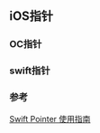 ## iOS指针


### OC指针



### swift指针


### 参考
[Swift Pointer 使用指南](https://www.cnblogs.com/feng9exe/p/9188197.html)